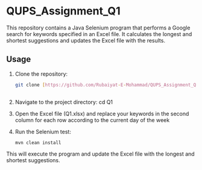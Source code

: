 # QUPS_Assignment_Q1

This repository contains a Java Selenium program that performs a Google search for keywords specified in an Excel file. It calculates the longest and shortest suggestions and updates the Excel file with the results.

## Usage

1. Clone the repository:

   ```bash
   git clone [https://github.com/Rubaiyat-E-Mohammad/QUPS_Assignment_Q1.git](https://github.com/Rubaiyat-E-Mohammad/Qups_Assignment_Q1.git)
  
2. Navigate to the project directory:
	cd Q1

3. Open the Excel file (Q1.xlsx) and replace your keywords in the second column for each row according to the current day of the week

4. Run the Selenium test:
	
	```bash
	mvn clean install
	
This will execute the program and update the Excel file with the longest and shortest suggestions.
